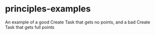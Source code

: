 # principles-examples
An example of a good Create Task that gets no points, and a bad Create Task that gets full points
